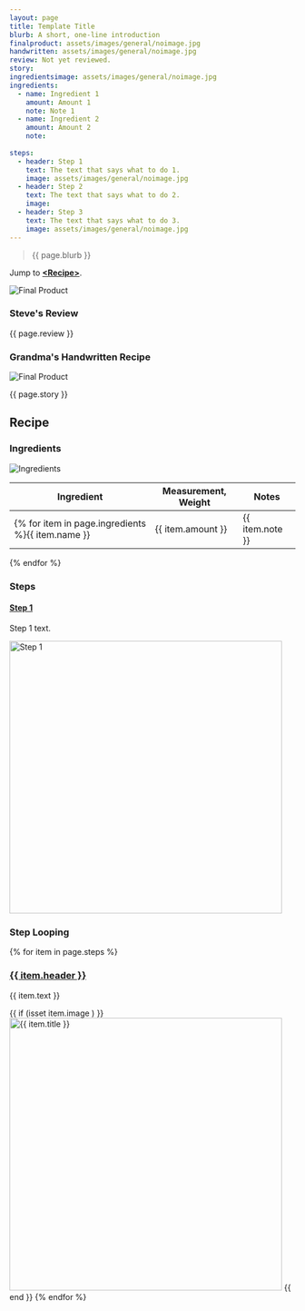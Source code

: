 ```yaml
---
layout: page
title: Template Title
blurb: A short, one-line introduction
finalproduct: assets/images/general/noimage.jpg
handwritten: assets/images/general/noimage.jpg
review: Not yet reviewed.
story: 
ingredientsimage: assets/images/general/noimage.jpg
ingredients:
  - name: Ingredient 1
    amount: Amount 1
    note: Note 1
  - name: Ingredient 2
    amount: Amount 2
    note: 
    
steps:
  - header: Step 1
    text: The text that says what to do 1.
    image: assets/images/general/noimage.jpg
  - header: Step 2
    text: The text that says what to do 2.
    image: 
  - header: Step 3
    text: The text that says what to do 3.
    image: assets/images/general/noimage.jpg
---
```


> {{ page.blurb }}

Jump to **[\<Recipe\>](#recipe)**.

<img alt="Final Product" src="https://illinifanboy.github.io/{{ page.finalproduct }}">


### Steve's Review  
{{ page.review }}    

### Grandma's Handwritten Recipe

<img alt="Final Product" src="https://illinifanboy.github.io/{{ page.handwritten }}">

{{ page.story }}

## Recipe

### Ingredients

<img alt="Ingredients" src="https://illinifanboy.github.io/{{ page.ingredientsimage }}">


Ingredient | Measurement, Weight | Notes
---|---|----
{% for item in page.ingredients %}{{ item.name }} | {{ item.amount }} | {{ item.note }}
{% endfor %}

### Steps

#### <ins>Step 1</ins>

Step 1 text.

<img width="480" alt="Step 1" src="https://illinifanboy.github.io/assets/images/general/noimage.jpg">

### Step Looping

{% for item in page.steps %}

### <ins>{{ item.header }}</ins> 

{{ item.text }}

{{ if (isset item.image ) }}
<img width="480" alt="{{ item.title }}" src="https://illinifanboy.github.io/{{ item.image }}">
{{ end }}
{% endfor %}




